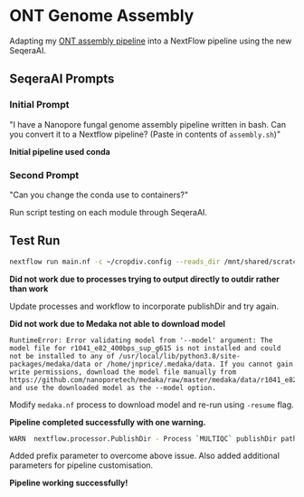 # ONT Genome Assembly

Adapting my [ONT assembly pipeline](https://github.com/rj-price/ont_assembly_starter) into a NextFlow pipeline using the new SeqeraAI.

## SeqeraAI Prompts

### Initial Prompt
"I have a Nanopore fungal genome assembly pipeline written in bash. Can you convert it to a Nextflow pipeline? (Paste in contents of `assembly.sh`)"

**Initial pipeline used conda**

### Second Prompt
"Can you change the conda use to containers?"

Run script testing on each module through SeqeraAI.


## Test Run
```bash
nextflow run main.nf -c ~/cropdiv.config --reads_dir /mnt/shared/scratch/jnprice/private/yeasties/ONT_assemblies/barcode03/barcode03.fastq.gz --genome_size 15000000 --outdir ./output
```

**Did not work due to processes trying to output directly to outdir rather than work**

Update processes and workflow to incorporate publishDir and try again.

**Did not work due to Medaka not able to download model**
```
RuntimeError: Error validating model from '--model' argument: The model file for r1041_e82_400bps_sup_g615 is not installed and could not be installed to any of /usr/local/lib/python3.8/site-packages/medaka/data or /home/jnprice/.medaka/data. If you cannot gain write permissions, download the model file manually from https://github.com/nanoporetech/medaka/raw/master/medaka/data/r1041_e82_400bps_sup_g615_model_pt.tar.gz and use the downloaded model as the --model option.
```

Modify `medaka.nf` process to download model and re-run using `-resume` flag.

**Pipeline completed successfully with one warning.**
```bash
WARN  nextflow.processor.PublishDir - Process `MULTIQC` publishDir path contains a variable with a null value
```

Added prefix parameter to overcome above issue. Also added additional parameters for pipeline customisation.

**Pipeline working successfully!**
